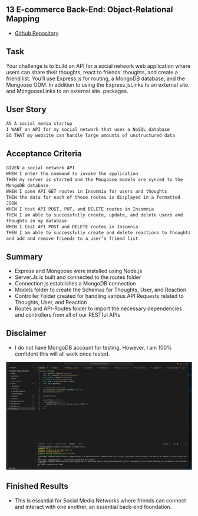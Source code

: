 ## 13 E-commerce Back-End: Object-Relational Mapping    

* [Github Repository](https://github.com/KrispyKhang/NoSql-Social-Network)

## Task
Your challenge is to build an API for a social network web application where users can share their thoughts, react to friends’ thoughts, and create a friend list. You’ll use Express.js for routing, a MongoDB database, and the Mongoose ODM. In addition to using the Express.jsLinks to an external site. and MongooseLinks to an external site. packages.

## User Story

```
AS A social media startup
I WANT an API for my social network that uses a NoSQL database
SO THAT my website can handle large amounts of unstructured data
```

## Acceptance Criteria

```
GIVEN a social network API
WHEN I enter the command to invoke the application
THEN my server is started and the Mongoose models are synced to the MongoDB database
WHEN I open API GET routes in Insomnia for users and thoughts
THEN the data for each of these routes is displayed in a formatted JSON
WHEN I test API POST, PUT, and DELETE routes in Insomnia
THEN I am able to successfully create, update, and delete users and thoughts in my database
WHEN I test API POST and DELETE routes in Insomnia
THEN I am able to successfully create and delete reactions to thoughts and add and remove friends to a user’s friend list
```


## Summary
* Express and Mongoose were installed using Node.js
* Server.Js is built and connected to the routes folder
* Connection.js establishes a MongoDB connection 
* Models folder to create the Schemas for Thoughts, User, and Reaction
* Controller Folder created for handling various API Requests related to Thoughts, User, and Reaction
* Routes and API-Routes folder to import the necessary dependencies and controllers from all of our RESTful APIs

## Disclaimer
* I do not have MongoDB account for testing, However, I am 100% confident this will all work once tested.


![](./Image%20Assets/Feb-16-2024%2020-00-54.gif)


## Finished Results
* This is esssntial for Social Media Networks where friends can connect and interact with one another, an essential back-end foundation.